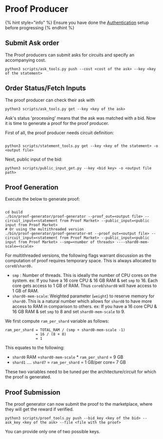 # Proof Producer

{% hint style="info" %}
Ensure you have done the [Authentication](sign-up.md) setup before progressing
{% endhint %}

## Submit Ask order

The Proof producers can submit asks for circuits and specify an accompanying cost.

```
python3 scripts/ask_tools.py push --cost <cost of the ask> --key <key of the statement> 
```

## Order Status/Fetch Inputs

The proof producer can check their ask with

```
python3 scripts/ask_tools.py get --key <key of the ask> 
```

Ask's status 'processing' means that the ask was matched with a bid. Now it is time to generate a proof for the proof producer.

First of all, the proof producer needs circuit definition:

```

python3 scripts/statement_tools.py get --key <key of the statement> -o <output file> 

```

Next, public input of the bid:

```
python3 scripts/public_input_get.py --key <bid key> -o <output file path> 
```

## Proof Generation

Execute the below to generate proof:

```

cd build
./bin/proof-generator/proof-generator --proof_out=<output file> --circuit_input=<statement from Proof Market> --public_input=<public input from Proof Market>
# Or using the multithreaded version
./bin/proof-generator/proof-generator-mt --proof_out=<output file> --circuit_input=<statement from Proof Market> --public_input=<public input from Proof Market> --smp=<number of threads> ----shard0-mem-scale=<scale>

```

For multithreaded versions, the following flags warrant discussion as the computation of proof requires temporary space. This is always allocated to `core0`/`shard0.`

* `smp` : Number of threads. This is ideally the number of CPU cores on the system. ex: If you have a 16 core CPU &  16 GB RAM & set `smp` to 16. Each core gets access to 1 GB of RAM. Thus `core0`/`shard0` will have access to 1 GB of RAM.
* `shard0-mem-scale`: Weighted parameter (`weight`) to reserve memory for `shard0.`This is a natural number which allows for `shard0` to have more access to RAM in comparison to others. ex: If you have a 16 core CPU &  16 GB RAM & set `smp` to 8 and set `shard0-mem-scale` to 9.

&#x20;We first compute  `ram_per_shard` variable as follows:

```
ram_per_shard = TOTAL_RAM / (smp + shard0-mem-scale -1)
              = 16 / (8 + 8)
              = 1
```

This equates to the following:&#x20;

* `shard0` RAM =`shard0-mem-scale` \* `ram_per_shard` = 9 GB
* `shard1` .... `shard7` = `ram_per_shard` = 1 GB/per core= 7 GB

These two variables need to be tuned per the architecture/circuit for which the proof is generated.



## Proof Submission

The proof generator can now submit the proof to the marketplace, where they will get the reward if verified.

```
python3 scripts/proof_tools.py push --bid_key <key of the bid> --ask_key <key of the ask> --file <file with the proof> 
```

You can provide only one of two possible keys.&#x20;
